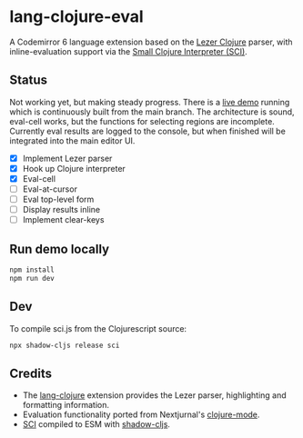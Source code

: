 # lang-clojure-eval

A Codemirror 6 language extension based on the [Lezer Clojure](https://github.com/nextjournal/lezer-clojure) parser, with inline-evaluation support via the [Small Clojure Interpreter (SCI)](https://github.com/babashka/sci).

## Status

Not working yet, but making steady progress. There is a [live demo](https://bobbicodes.github.io/lang-clojure-eval/) running which is continuously built from the main branch. The architecture is sound, eval-cell works, but the functions for selecting regions are incomplete. Currently eval results are logged to the console, but when finished will be integrated into the main editor UI.

- [x] Implement Lezer parser
- [x] Hook up Clojure interpreter
- [x] Eval-cell
- [ ] Eval-at-cursor
- [ ] Eval top-level form
- [ ] Display results inline
- [ ] Implement clear-keys

## Run demo locally

```bash
npm install
npm run dev
```

## Dev

To compile sci.js from the Clojurescript source:

```bash
npx shadow-cljs release sci
```

## Credits

- The [lang-clojure](https://github.com/nextjournal/lang-clojure/) extension provides the Lezer parser, highlighting and formatting information.
- Evaluation functionality ported from Nextjurnal's [clojure-mode](https://github.com/nextjournal/clojure-mode/).
- [SCI](https://github.com/babashka/sci) compiled to ESM with [shadow-cljs](https://github.com/thheller/shadow-cljs).
